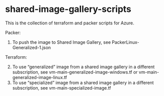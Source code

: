 # shared-image-gallery-scripts

This is the collection of terraform and packer scripts for Azure.

Packer:
1.  To push the image to Shared Image Gallery, see PackerLinux-Generalized-1.json

Terraform:

2. To use “generalized” image from a shared image gallery in a different subscription, see vm-main-generalized-image-windows.tf or vm-main-generalized-image-linux.tf 
3. To use “specialized” image from a shared image gallery in a different subscription, see vm-main-specialized-image.tf

